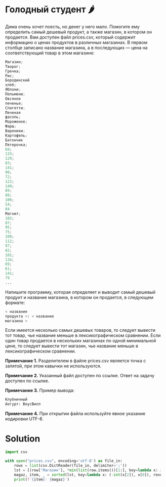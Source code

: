 # Голодный студент 🌶️

Дима очень хочет поесть, но денег у него мало. Помогите ему определить самый дешевый продукт, а также магазин, в котором
он продается. Вам доступен файл prices.csv, который содержит информацию о ценах продуктов в различных магазинах. В
первом столбце записано название магазина, а в последующих — цена на соответствующий товар в этом магазине:

```python
Магазин;
Творог;
Гречка;
Рис;
Бородинский
хлеб;
Яблоки;
Пельмени;
Овсяное
печенье;
Спагетти;
Печеная
фасоль;
Мороженое;
Фарш;
Вареники;
Картофель;
Батончик
Пятерочка;
69;
133;
129;
83;
141;
90;
72;
123;
149;
89;
88;
106;
54;
84
Магнит;
102;
87;
95;
75;
109;
112;
97;
82;
101;
134;
69;
61;
141;
79
...
```

Напишите программу, которая определяет и выводит самый дешевый продукт и название магазина, в котором он продается, в
следующем формате:

```python
< название
продукта >: < название
магазина >
```

Если имеется несколько самых дешевых товаров, то следует вывести тот товар, чье название меньше в лексикографическом
сравнении. Если один товар продается в нескольких магазинах по одной минимальной цене, то следует вывести тот магазин,
чье название меньше в лексикографическом сравнении.

**Примечание 1.** Разделителем в файле prices.csv является точка с запятой, при этом кавычки не используются.

**Примечание 2.** Указанный файл доступен по ссылке. Ответ на задачу доступен по ссылке.

**Примечание 3.** Пример вывода:

```python
Клубничный
йогурт: ВкусВилл
```

**Примечание 4.** При открытии файла используйте явное указание кодировки UTF-8.

# Solution

```python
import csv

with open("prices.csv", encoding='utf-8') as file_in:
    rows = list(csv.DictReader(file_in, delimiter=';'))
    lst = [(row['Магазин'], *min(list(row.items())[1:], key=lambda x: int(x[1]))) for row in rows]
    magaz, item, _ = sorted(lst, key=lambda x: (-int(x[2]), x[0]), reverse=True)[0]
    print(f'{item}: {magaz}')
```